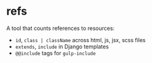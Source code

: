 # refs 

A tool that counts references to resources:
- `id`, `class | className` across html, js, jsx, scss files
- `extends`, `include` in Django templates
- `@@include` tags for `gulp-include`

